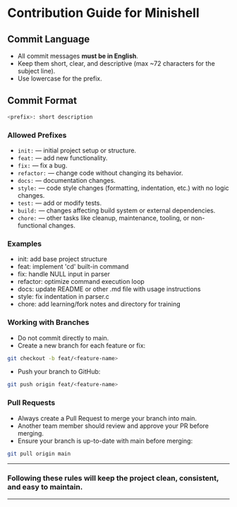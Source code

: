 # Contribution Guide for Minishell

## Commit Language
- All commit messages **must be in English**.
- Keep them short, clear, and descriptive (max ~72 characters for the subject line).
- Use lowercase for the prefix.

## Commit Format

``` bash
<prefix>: short description
```

### Allowed Prefixes

- `init:` — initial project setup or structure.
- `feat:` — add new functionality.
- `fix:` — fix a bug.
- `refactor:` — change code without changing its behavior.
- `docs:` — documentation changes.
- `style:` — code style changes (formatting, indentation, etc.) with no logic changes.
- `test:` — add or modify tests.
- `build:` — changes affecting build system or external dependencies.
- `chore:` — other tasks like cleanup, maintenance, tooling, or non-functional changes.

### Examples

- init: add base project structure
- feat: implement 'cd' built-in command
- fix: handle NULL input in parser
- refactor: optimize command execution loop
- docs: update README or other .md file with usage instructions
- style: fix indentation in parser.c
- chore: add learning/fork notes and directory for training

### Working with Branches

- Do not commit directly to main.
- Create a new branch for each feature or fix:
``` bash
git checkout -b feat/<feature-name>
```
- Push your branch to GitHub:
``` bash
git push origin feat/<feature-name>
```

### Pull Requests

- Always create a Pull Request to merge your branch into main.
- Another team member should review and approve your PR before merging.
- Ensure your branch is up-to-date with main before merging:
``` bash
git pull origin main
```

---
### Following these rules will keep the project clean, consistent, and easy to maintain.
---
